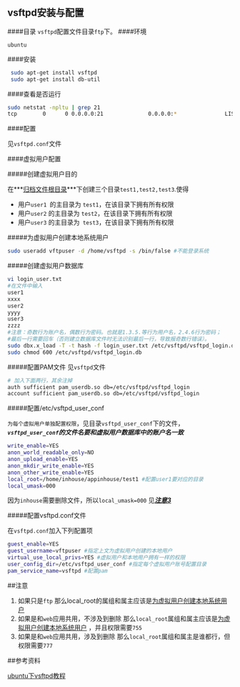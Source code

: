 ## vsftpd安装与配置

####目录
`vsftpd`配置文件目录`ftp`下。
####环境

`ubuntu`

####安装

```bash
 sudo apt-get install vsftpd
 sudo apt-get install db-util
```
####查看是否运行

```bash
sudo netstat -npltu | grep 21
tcp        0      0 0.0.0.0:21              0.0.0.0:*               LISTEN      15601/vsftpd    
```
####配置

见`vsftpd.conf`文件

####虚拟用户配置

#####创建虚拟用户目的

在***[归档文件根目录](conf.md#rootdir)***下创建三个目录`test1,test2,test3`.使得
- 用户`user1 `的主目录为 `test1`，在该目录下拥有所有权限
- 用户`user2` 的主目录为 `test2`，在该目录下拥有所有权限
- 用户`user3` 的主目录为` test3`，在该目录下拥有所有权限

#####为虚拟用户创建本地系统用户

```bash
sudo useradd vftpuser -d /home/vsftpd -s /bin/false #不能登录系统
```

#####创建虚拟用户数据库

```bash
vi login_user.txt 
#在文件中输入
user1
xxxx
user2
yyyy
user3
zzzz
#注意：奇数行为账户名，偶数行为密码。也就是1.3.5.等行为用户名，2.4.6行为密码；
#最后一行需要回车（否则建立数据库文件时无法识别最后一行，导致报奇数行错误）。
sudo dbx.x_load -T -t hash -f login_user.txt /etc/vsftpd/vsftpd_login.db
sudo chmod 600 /etc/vsftpd/vsftpd_login.db
```

#####配置PAM文件
见`vsftpd`文件
```bash
# 加入下面两行，其余注掉
auth sufficient pam_userdb.so db=/etc/vsftpd/vsftpd_login
account sufficient pam_userdb.so db=/etc/vsftpd/vsftpd_login

```
#####配置/etc/vsftpd_user_conf

`为每个虚拟用户单独配置权限`，见目录`vsftpd_user_conf`下的文件，***`vsftpd_user_conf`的文件名要和虚拟用户数据库中的账户名一致***

```bash
write_enable=YES
anon_world_readable_only=NO
anon_upload_enable=YES
anon_mkdir_write_enable=YES
anon_other_write_enable=YES
local_root=/home/inhouse/appinhouse/test1 #配置user1要对应的目录
local_umask=000 
```
因为`inhouse`需要删除文件，所以`local_umask=000`  见[***注意3***](#注意)

#####配置vsftpd.conf文件

在`vsftpd.conf`加入下列配置项

```bash
guest_enable=YES 
guest_username=vftpuser #指定上文为虚拟用户创建的本地用户
virtual_use_local_privs=YES #虚拟用户和本地用户拥有一样的权限
user_config_dir=/etc/vsftpd_user_conf #指定每个虚拟用户账号配置目录
pam_service_name=vsftpd #配置pam
```

##注意

1. 如果只是`ftp` 那么local_root的属组和属主应该是[为虚拟用户创建本地系统用户](#为虚拟用户创建本地系统用户)
2. 如果是和`web`应用共用，不涉及到删除 那么`local_root`属组和属主应该是[为虚拟用户创建本地系统用户](#为虚拟用户创建本地系统用户) ，并且权限需要`755`
3. 如果是和`web`应用共用，涉及到删除 那么`local_root`属组和属主是谁都行，但权限需要`777`

##参考资料

[ubuntu下vsftpd教程](http://wiki.ubuntu.org.cn/Vsftpd)

